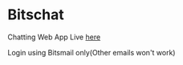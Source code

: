 # Bitschat

Chatting Web App Live [here](https://bitschatcrux.web.app)

Login using Bitsmail only(Other emails won't work)
